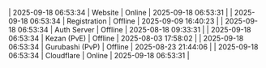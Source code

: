 | 2025-09-18 06:53:34 | Website | Online | 2025-09-18 06:53:31 |
| 2025-09-18 06:53:34 | Registration | Offline | 2025-09-09 16:40:23 |
| 2025-09-18 06:53:34 | Auth Server | Offline | 2025-08-18 09:33:31 |
| 2025-09-18 06:53:34 | Kezan (PvE) | Offline | 2025-08-03 17:58:02 |
| 2025-09-18 06:53:34 | Gurubashi (PvP) | Offline | 2025-08-23 21:44:06 |
| 2025-09-18 06:53:34 | Cloudflare | Online | 2025-09-18 06:53:31 |
